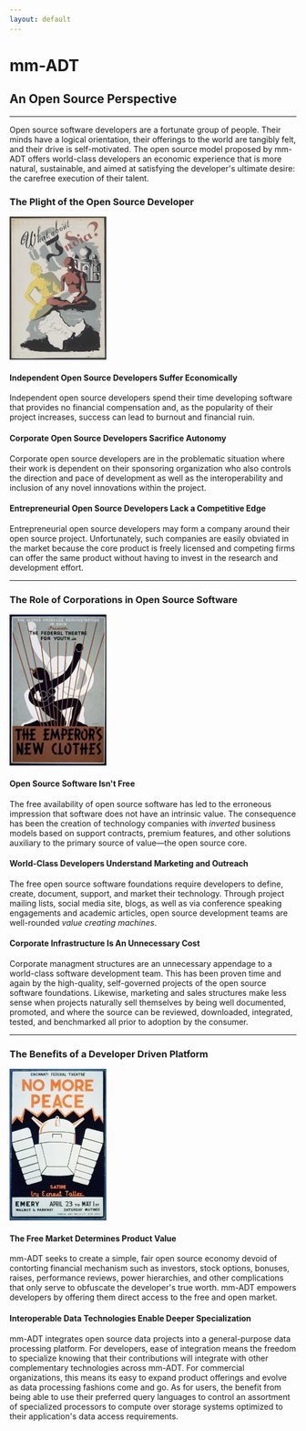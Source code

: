 ```yaml
---
layout: default
---
```


# mm-ADT
## An Open Source Perspective

---

Open source software developers are a fortunate group of people. Their minds have a logical orientation, their offerings to the world are tangibly felt, and their drive is self-motivated. The open source model proposed by mm-ADT offers world-class developers an economic experience that is more natural, sustainable, and aimed at satisfying the developer's ultimate desire: the carefree execution of their talent.

### The Plight of the Open Source Developer 

<limg><a href="assets/images/posters/what-about-india.jpg"><img src="assets/images/posters/what-about-india.jpg" width="170" /></a></limg>

#### Independent Open Source Developers Suffer Economically

Independent open source developers spend their time developing software that provides no financial compensation and, as the popularity of their project increases, success can lead  to burnout and financial ruin. 

#### Corporate Open Source Developers Sacrifice Autonomy 

Corporate open source developers are in the problematic situation where their work is dependent on their sponsoring organization who also controls the direction and pace of development as well as the interoperability and inclusion of any novel innovations within the project.

#### Entrepreneurial Open Source Developers Lack a Competitive Edge

Entrepreneurial open source developers may form a company around their open source project. Unfortunately, such companies are easily obviated in the market because the core product is freely licensed and competing firms can offer the same product without having to invest in the research and development effort.

---

### The Role of Corporations in Open Source Software

<limg><a href="assets/images/posters/emperors-clothes.jpg"><img src="assets/images/posters/emperors-clothes.jpg" width="170"/></a></limg>

#### Open Source Software Isn't Free

The free availability of open source software has led to the erroneous impression that software does not have an intrinsic value. The consequence has been the creation of technology companies with _inverted_ business models based on support contracts, premium features, and other solutions auxiliary to the primary source of value&mdash;the open source core.

#### World-Class Developers Understand Marketing and Outreach

The free open source software foundations require developers to define, create, document, support, and market their technology. Through project mailing lists, social media site, blogs, as well as via conference speaking engagements and academic articles, open source development teams are well-rounded _value creating machines_.

#### Corporate Infrastructure Is An Unnecessary Cost

Corporate managment structures are an unnecessary appendage to a world-class software development team. This has been proven time and again by the high-quality, self-governed projects of the open source software foundations. Likewise, marketing and sales structures make less sense when projects naturally sell themselves by being well documented, promoted, and where the source can be reviewed, downloaded, integrated, tested, and benchmarked all prior to adoption by the consumer.

---

### The Benefits of a Developer Driven Platform

<limg><a href="assets/images/posters/no-more-peace.jpg"><img src="assets/images/posters/no-more-peace.jpg" width="170"/></a></limg>

#### The Free Market Determines Product Value

mm-ADT seeks to create a simple, fair open source economy devoid of contorting financial mechanism such as investors, stock options, bonuses, raises, performance reviews, power hierarchies, and other complications that only serve to obfuscate the developer's true worth. mm-ADT empowers developers by offering them direct access to the free and open market. 

#### Interoperable Data Technologies Enable Deeper Specialization

mm-ADT integrates open source data projects into a general-purpose data processing platform. For developers, ease of integration means the freedom to specialize knowing that their contributions will integrate with other complementary technologies across mm-ADT. For commercial organizations, this means its easy to expand product offerings and evolve as data processing fashions come and go. As for users, the benefit from being able to use their preferred query languages to control an assortment of specialized processors to compute over storage systems optimized to their application's data access requirements.